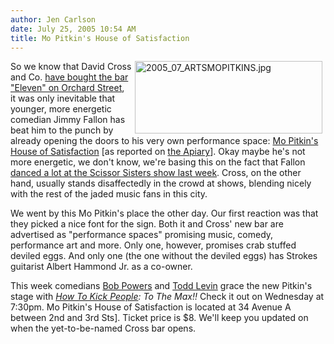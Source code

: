 ```yaml
---
author: Jen Carlson
date: July 25, 2005 10:54 AM
title: Mo Pitkin's House of Satisfaction
---
```


<p><img alt="2005_07_ARTSMOPITKINS.jpg" src="https://web.archive.org/web/20120202211104im_/http://www.gothamist.com/attachments/arts_jen/2005_07_ARTSMOPITKINS.jpg" width="300" height="116" align="right" hspace="5">So we know that David Cross and Co. <a href="https://web.archive.org/web/20120202211104/http://www.gothamist.com/archives/2005/07/01/a_comedian_walks_in_to_a_bar.php">have bought the bar &quot;Eleven&quot; on Orchard Street</a>, it was only inevitable that younger, more energetic comedian Jimmy Fallon has beat him to the punch by already opening the doors to his very own performance space:  <a href="https://web.archive.org/web/20120202211104/http://www.mopitkins.com/MoPitkins_NEW/index.html">Mo Pitkin&apos;s House of Satisfaction</a> [as reported on <a href="https://web.archive.org/web/20120202211104/http://www.theapiary.org/archives/2005/07/jimmy_fallon_sp.html">the Apiary</a>]. Okay maybe he&apos;s not more energetic, we don&apos;t know, we&apos;re basing this on the fact that Fallon <a href="https://web.archive.org/web/20120202211104/http://dailyrefill.blogs.com/daily/2005/07/this_is_not_a_p.html">danced a lot at the Scissor Sisters show last week</a>. Cross, on the other hand, usually stands disaffectedly in the crowd at shows, blending nicely with the rest of the jaded music fans in this city. </p>

<p>We went by this Mo Pitkin&apos;s place the other day. Our first reaction was that they picked a nice font for the sign. Both it and Cross&apos; new  bar are advertised as &quot;performance spaces&quot; promising music, comedy, performance art and more. Only one, however, promises crab stuffed deviled eggs. And only one (the one without the deviled eggs) has Strokes guitarist Albert Hammond Jr. as a co-owner. </p>

<p>This week comedians <a href="https://web.archive.org/web/20120202211104/http://girlsarepretty.com/">Bob Powers</a> and <a href="https://web.archive.org/web/20120202211104/http://tremble.com/">Todd Levin</a> grace the new Pitkin&apos;s stage with <em><a href="https://web.archive.org/web/20120202211104/http://www.howtokickpeople.com/">How To Kick People</a>: To The Max!!</em> Check it out on Wednesday at 7:30pm. Mo Pitkin&apos;s House of Satisfaction is located at 34 Avenue A between 2nd and 3rd Sts]. Ticket price is $8. We&apos;ll keep you updated on when the yet-to-be-named Cross bar opens.</p>